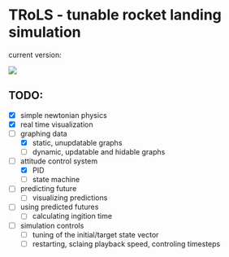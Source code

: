 # TRoLS - tunable rocket landing simulation

current version:

![](https://cloud.dimitri.ge/trols/anim-0.2.1.gif)

## TODO:

- [x] simple newtonian physics
- [x] real time visualization
- [ ] graphing data
  - [x] static, unupdatable graphs
  - [ ] dynamic, updatable and hidable graphs
- [ ] attitude control system
  - [x] PID
  - [ ] state machine
- [ ] predicting future
  - [ ] visualizing predictions
- [ ] using predicted futures
  - [ ] calculating ingition time
- [ ] simulation controls
  - [ ] tuning of the initial/target state vector
  - [ ] restarting, sclaing playback speed, controling timesteps
